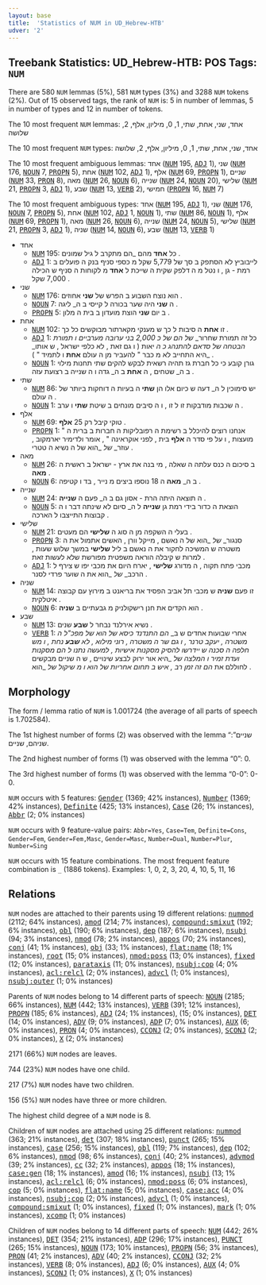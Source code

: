```yaml
---
layout: base
title:  'Statistics of NUM in UD_Hebrew-HTB'
udver: '2'
---
```


## Treebank Statistics: UD_Hebrew-HTB: POS Tags: `NUM`

There are 580 `NUM` lemmas (5%), 581 `NUM` types (3%) and 3288 `NUM` tokens (2%).
Out of 15 observed tags, the rank of `NUM` is: 5 in number of lemmas, 5 in number of types and 12 in number of tokens.

The 10 most frequent `NUM` lemmas: אחד, שני, אחת, שתי, 1, 0, מיליון, אלף, 2, שלושה

The 10 most frequent `NUM` types:  אחד, שני, אחת, שתי, 1, 0, מיליון, אלף, 2, שלושה

The 10 most frequent ambiguous lemmas: אחד (<tt><a href="he_htb-pos-NUM.html">NUM</a></tt> 195, <tt><a href="he_htb-pos-ADJ.html">ADJ</a></tt> 1), שני (<tt><a href="he_htb-pos-NUM.html">NUM</a></tt> 176, <tt><a href="he_htb-pos-NOUN.html">NOUN</a></tt> 7, <tt><a href="he_htb-pos-PROPN.html">PROPN</a></tt> 5), אחת (<tt><a href="he_htb-pos-NUM.html">NUM</a></tt> 102, <tt><a href="he_htb-pos-ADJ.html">ADJ</a></tt> 1), אלף (<tt><a href="he_htb-pos-NUM.html">NUM</a></tt> 69, <tt><a href="he_htb-pos-PROPN.html">PROPN</a></tt> 1), שניים (<tt><a href="he_htb-pos-NUM.html">NUM</a></tt> 33, <tt><a href="he_htb-pos-PRON.html">PRON</a></tt> 8), מאה (<tt><a href="he_htb-pos-NUM.html">NUM</a></tt> 26, <tt><a href="he_htb-pos-NOUN.html">NOUN</a></tt> 6), שנייה (<tt><a href="he_htb-pos-NUM.html">NUM</a></tt> 24, <tt><a href="he_htb-pos-NOUN.html">NOUN</a></tt> 20), שלישי (<tt><a href="he_htb-pos-NUM.html">NUM</a></tt> 21, <tt><a href="he_htb-pos-PROPN.html">PROPN</a></tt> 3, <tt><a href="he_htb-pos-ADJ.html">ADJ</a></tt> 1), שבע (<tt><a href="he_htb-pos-NUM.html">NUM</a></tt> 13, <tt><a href="he_htb-pos-VERB.html">VERB</a></tt> 2), חמישי (<tt><a href="he_htb-pos-PROPN.html">PROPN</a></tt> 16, <tt><a href="he_htb-pos-NUM.html">NUM</a></tt> 7)

The 10 most frequent ambiguous types:  אחד (<tt><a href="he_htb-pos-NUM.html">NUM</a></tt> 195, <tt><a href="he_htb-pos-ADJ.html">ADJ</a></tt> 1), שני (<tt><a href="he_htb-pos-NUM.html">NUM</a></tt> 176, <tt><a href="he_htb-pos-NOUN.html">NOUN</a></tt> 7, <tt><a href="he_htb-pos-PROPN.html">PROPN</a></tt> 5), אחת (<tt><a href="he_htb-pos-NUM.html">NUM</a></tt> 102, <tt><a href="he_htb-pos-ADJ.html">ADJ</a></tt> 1, <tt><a href="he_htb-pos-NOUN.html">NOUN</a></tt> 1), שתי (<tt><a href="he_htb-pos-NUM.html">NUM</a></tt> 86, <tt><a href="he_htb-pos-NOUN.html">NOUN</a></tt> 1), אלף (<tt><a href="he_htb-pos-NUM.html">NUM</a></tt> 69, <tt><a href="he_htb-pos-PROPN.html">PROPN</a></tt> 1), מאה (<tt><a href="he_htb-pos-NUM.html">NUM</a></tt> 26, <tt><a href="he_htb-pos-NOUN.html">NOUN</a></tt> 6), שנייה (<tt><a href="he_htb-pos-NUM.html">NUM</a></tt> 24, <tt><a href="he_htb-pos-NOUN.html">NOUN</a></tt> 5), שלישי (<tt><a href="he_htb-pos-NUM.html">NUM</a></tt> 21, <tt><a href="he_htb-pos-PROPN.html">PROPN</a></tt> 3, <tt><a href="he_htb-pos-ADJ.html">ADJ</a></tt> 1), שניה (<tt><a href="he_htb-pos-NUM.html">NUM</a></tt> 14, <tt><a href="he_htb-pos-NOUN.html">NOUN</a></tt> 6), שבע (<tt><a href="he_htb-pos-NUM.html">NUM</a></tt> 13, <tt><a href="he_htb-pos-VERB.html">VERB</a></tt> 1)


* אחד
  * <tt><a href="he_htb-pos-NUM.html">NUM</a></tt> 195: כל <b>אחד</b> מהם _הם מתקרב ל גיל שמונים .
  * <tt><a href="he_htb-pos-ADJ.html">ADJ</a></tt> 1: לייבוביץ לא הסתפק ב סך של 5,779 שקל מ כספי סניף בנק ה פועלים ב רמת - גן , ו נטל מ ה דלפק שקית ה שייכת ל <b>אחד</b> מ לקוחות ה סניף ש הכילה 7,000 שקל .
* שני
  * <tt><a href="he_htb-pos-NUM.html">NUM</a></tt> 176: הוא נוצח השבוע ב הפרש של <b>שני</b> אחוזים .
  * <tt><a href="he_htb-pos-NOUN.html">NOUN</a></tt> 7: ה <b>שני</b> היה שער בכורה ל קייסי ב ה_ ליגה .
  * <tt><a href="he_htb-pos-PROPN.html">PROPN</a></tt> 5: ב יום <b>שני</b> הוצת מועדון ב בית ה מלון .
* אחת
  * <tt><a href="he_htb-pos-NUM.html">NUM</a></tt> 102: זו <b>אחת</b> ה סיבות ל כך ש מענקי מקארתור מבוקשים כל כך .
  * <tt><a href="he_htb-pos-ADJ.html">ADJ</a></tt> 1: כל זה תמורת שחרור_ _של_ _הם של כ 2,000 בני ערובה מערביים ו תמורת הבטחה של סדאם להתנהג כ ה_ יאות ( ו גם זאת , לא כלפי ישראל , ש אותו_ _היא התחייב לא מ כבר " להעביר מן ה עולם <b>אחת</b> ו לתמיד " ) .
  * <tt><a href="he_htb-pos-NOUN.html">NOUN</a></tt> 1: גורן קובע כי כל חברת גז תהיה רשאית לבקש להקים שתי תחנות מילוי ב ה_ שטחים , ה <b>אחת</b> ב ה_ גדה ו ה שנייה ב רצועת עזה .
* שתי
  * <tt><a href="he_htb-pos-NUM.html">NUM</a></tt> 86: יש סימוכין ל ה_ דעה ש כיום אלו הן <b>שתי</b> ה בעיות ה דוחקות ביותר של ה עולם .
  * <tt><a href="he_htb-pos-NOUN.html">NOUN</a></tt> 1: ה שכבות מודבקות זו ל זו , ו ה סיבים מונחים ב שיטת <b>שתי</b> ו ערב .
* אלף
  * <tt><a href="he_htb-pos-NUM.html">NUM</a></tt> 69: טוקי קיבל רק 25 <b>אלף</b> .
  * <tt><a href="he_htb-pos-PROPN.html">PROPN</a></tt> 1: " אנחנו רוצים להיכלל ב רשימת ה רפובליקות ה חברות ב ברית ה מועצות , ו על פי סדר ה <b>אלף</b> בית , לפני אוקראינה " , אומר ולדימיר יארמקוב , עוזר_ _של_ _הוא של ה נשיא ה טטרי .
* מאה
  * <tt><a href="he_htb-pos-NUM.html">NUM</a></tt> 26: ב סיכום ה כנס עלתה ה שאלה , מי בנה את ארץ - ישראל ב ראשית ה <b>מאה</b> .
  * <tt><a href="he_htb-pos-NOUN.html">NOUN</a></tt> 6: ב ה_ <b>מאה</b> ה 18 נוספו ביצים מ נייר , בד ו קטיפה .
* שנייה
  * <tt><a href="he_htb-pos-NUM.html">NUM</a></tt> 24: ה תוצאה היתה הרת - אסון גם ב ה_ פעם ה <b>שנייה</b> .
  * <tt><a href="he_htb-pos-NOUN.html">NOUN</a></tt> 5: הוצאת ה כדור בידי רמת גן <b>שנייה</b> ל ה_ סיום לא שינתה דבר ו ה קבוצות התייצבו ל הארכה .
* שלישי
  * <tt><a href="he_htb-pos-NUM.html">NUM</a></tt> 21: בעלי ה השקפה מן ה סוג ה <b>שלישי</b> הם מעטים .
  * <tt><a href="he_htb-pos-PROPN.html">PROPN</a></tt> 3: סנגור_ _של_ _הוא של ה נאשם , מייקל וורן , האשים אתמול את ה משטרה ש המשיכה לחקור את ה נאשם ב ליל <b>שלישי</b> במשך שלוש שעות , למרות ש קיבלה הוראה משפטית מפורשת שלא לעשות זאת .
  * <tt><a href="he_htb-pos-ADJ.html">ADJ</a></tt> 1: מכבי פתח תקוה , ה מדורג <b>שלישי</b> , יארח היום את מכבי יפו ש צירף ל הרכב_ _של_ _הוא את ה שוער פרדי לסנר .
* שניה
  * <tt><a href="he_htb-pos-NUM.html">NUM</a></tt> 14: זו פעם <b>שניה</b> ש מכבי תל אביב הפסיד את בריאנט ב מירוץ עם קבוצה איטלקית .
  * <tt><a href="he_htb-pos-NOUN.html">NOUN</a></tt> 6: הוא הקדים את חנן רישקולניק מ גבעתיים ב <b>שניה</b> .
* שבע
  * <tt><a href="he_htb-pos-NUM.html">NUM</a></tt> 13: נשיא אירלנד נבחר ל <b>שבע</b> שנים .
  * <tt><a href="he_htb-pos-VERB.html">VERB</a></tt> 1: אחרי שבועות אחדים ש ב_ _הם התנדנד כיסא_ _של_ _הוא של מפכ"ל ה משטרה , יעקב טרנר , ו גם שר ה משטרה , רוני מילוא , לא <b>שבע</b> נחת , ו מש חלפה ה סכנה ש יידרשו להסיק מסקנות אישיות , למעשה נתנו ל_ _הם מסקנות ועדת זמיר ו המלצה_ _של_ _היא אור ירוק לבצע שינויים , ש ה שניים מבקשים לחוללם את _הם זה זמן רב , איש ב תחום אחריות_ _של_ _הוא ו מ שיקול_ _של_ _הוא .

## Morphology

The form / lemma ratio of `NUM` is 1.001724 (the average of all parts of speech is 1.702584).

The 1st highest number of forms (2) was observed with the lemma “שניים”: שניהם, שניים.

The 2nd highest number of forms (1) was observed with the lemma “0”: 0.

The 3rd highest number of forms (1) was observed with the lemma “0-0”: 0-0.

`NUM` occurs with 5 features: <tt><a href="he_htb-feat-Gender.html">Gender</a></tt> (1369; 42% instances), <tt><a href="he_htb-feat-Number.html">Number</a></tt> (1369; 42% instances), <tt><a href="he_htb-feat-Definite.html">Definite</a></tt> (425; 13% instances), <tt><a href="he_htb-feat-Case.html">Case</a></tt> (26; 1% instances), <tt><a href="he_htb-feat-Abbr.html">Abbr</a></tt> (2; 0% instances)

`NUM` occurs with 9 feature-value pairs: `Abbr=Yes`, `Case=Tem`, `Definite=Cons`, `Gender=Fem`, `Gender=Fem,Masc`, `Gender=Masc`, `Number=Dual`, `Number=Plur`, `Number=Sing`

`NUM` occurs with 15 feature combinations.
The most frequent feature combination is `_` (1886 tokens).
Examples: 1, 0, 2, 3, 20, 4, 10, 5, 11, 16


## Relations

`NUM` nodes are attached to their parents using 19 different relations: <tt><a href="he_htb-dep-nummod.html">nummod</a></tt> (2112; 64% instances), <tt><a href="he_htb-dep-amod.html">amod</a></tt> (214; 7% instances), <tt><a href="he_htb-dep-compound-smixut.html">compound:smixut</a></tt> (192; 6% instances), <tt><a href="he_htb-dep-obl.html">obl</a></tt> (190; 6% instances), <tt><a href="he_htb-dep-dep.html">dep</a></tt> (187; 6% instances), <tt><a href="he_htb-dep-nsubj.html">nsubj</a></tt> (94; 3% instances), <tt><a href="he_htb-dep-nmod.html">nmod</a></tt> (78; 2% instances), <tt><a href="he_htb-dep-appos.html">appos</a></tt> (70; 2% instances), <tt><a href="he_htb-dep-conj.html">conj</a></tt> (41; 1% instances), <tt><a href="he_htb-dep-obj.html">obj</a></tt> (33; 1% instances), <tt><a href="he_htb-dep-flat-name.html">flat:name</a></tt> (18; 1% instances), <tt><a href="he_htb-dep-root.html">root</a></tt> (15; 0% instances), <tt><a href="he_htb-dep-nmod-poss.html">nmod:poss</a></tt> (13; 0% instances), <tt><a href="he_htb-dep-fixed.html">fixed</a></tt> (12; 0% instances), <tt><a href="he_htb-dep-parataxis.html">parataxis</a></tt> (11; 0% instances), <tt><a href="he_htb-dep-nsubj-cop.html">nsubj:cop</a></tt> (4; 0% instances), <tt><a href="he_htb-dep-acl-relcl.html">acl:relcl</a></tt> (2; 0% instances), <tt><a href="he_htb-dep-advcl.html">advcl</a></tt> (1; 0% instances), <tt><a href="he_htb-dep-nsubj-outer.html">nsubj:outer</a></tt> (1; 0% instances)

Parents of `NUM` nodes belong to 14 different parts of speech: <tt><a href="he_htb-pos-NOUN.html">NOUN</a></tt> (2185; 66% instances), <tt><a href="he_htb-pos-NUM.html">NUM</a></tt> (442; 13% instances), <tt><a href="he_htb-pos-VERB.html">VERB</a></tt> (391; 12% instances), <tt><a href="he_htb-pos-PROPN.html">PROPN</a></tt> (185; 6% instances), <tt><a href="he_htb-pos-ADJ.html">ADJ</a></tt> (24; 1% instances),  (15; 0% instances), <tt><a href="he_htb-pos-DET.html">DET</a></tt> (14; 0% instances), <tt><a href="he_htb-pos-ADV.html">ADV</a></tt> (9; 0% instances), <tt><a href="he_htb-pos-ADP.html">ADP</a></tt> (7; 0% instances), <tt><a href="he_htb-pos-AUX.html">AUX</a></tt> (6; 0% instances), <tt><a href="he_htb-pos-PRON.html">PRON</a></tt> (4; 0% instances), <tt><a href="he_htb-pos-CCONJ.html">CCONJ</a></tt> (2; 0% instances), <tt><a href="he_htb-pos-SCONJ.html">SCONJ</a></tt> (2; 0% instances), <tt><a href="he_htb-pos-X.html">X</a></tt> (2; 0% instances)

2171 (66%) `NUM` nodes are leaves.

744 (23%) `NUM` nodes have one child.

217 (7%) `NUM` nodes have two children.

156 (5%) `NUM` nodes have three or more children.

The highest child degree of a `NUM` node is 8.

Children of `NUM` nodes are attached using 25 different relations: <tt><a href="he_htb-dep-nummod.html">nummod</a></tt> (363; 21% instances), <tt><a href="he_htb-dep-det.html">det</a></tt> (307; 18% instances), <tt><a href="he_htb-dep-punct.html">punct</a></tt> (265; 15% instances), <tt><a href="he_htb-dep-case.html">case</a></tt> (256; 15% instances), <tt><a href="he_htb-dep-obl.html">obl</a></tt> (119; 7% instances), <tt><a href="he_htb-dep-dep.html">dep</a></tt> (102; 6% instances), <tt><a href="he_htb-dep-nmod.html">nmod</a></tt> (98; 6% instances), <tt><a href="he_htb-dep-conj.html">conj</a></tt> (40; 2% instances), <tt><a href="he_htb-dep-advmod.html">advmod</a></tt> (39; 2% instances), <tt><a href="he_htb-dep-cc.html">cc</a></tt> (32; 2% instances), <tt><a href="he_htb-dep-appos.html">appos</a></tt> (18; 1% instances), <tt><a href="he_htb-dep-case-gen.html">case:gen</a></tt> (18; 1% instances), <tt><a href="he_htb-dep-amod.html">amod</a></tt> (16; 1% instances), <tt><a href="he_htb-dep-nsubj.html">nsubj</a></tt> (13; 1% instances), <tt><a href="he_htb-dep-acl-relcl.html">acl:relcl</a></tt> (6; 0% instances), <tt><a href="he_htb-dep-nmod-poss.html">nmod:poss</a></tt> (6; 0% instances), <tt><a href="he_htb-dep-cop.html">cop</a></tt> (5; 0% instances), <tt><a href="he_htb-dep-flat-name.html">flat:name</a></tt> (5; 0% instances), <tt><a href="he_htb-dep-case-acc.html">case:acc</a></tt> (4; 0% instances), <tt><a href="he_htb-dep-nsubj-cop.html">nsubj:cop</a></tt> (2; 0% instances), <tt><a href="he_htb-dep-advcl.html">advcl</a></tt> (1; 0% instances), <tt><a href="he_htb-dep-compound-smixut.html">compound:smixut</a></tt> (1; 0% instances), <tt><a href="he_htb-dep-fixed.html">fixed</a></tt> (1; 0% instances), <tt><a href="he_htb-dep-mark.html">mark</a></tt> (1; 0% instances), <tt><a href="he_htb-dep-xcomp.html">xcomp</a></tt> (1; 0% instances)

Children of `NUM` nodes belong to 14 different parts of speech: <tt><a href="he_htb-pos-NUM.html">NUM</a></tt> (442; 26% instances), <tt><a href="he_htb-pos-DET.html">DET</a></tt> (354; 21% instances), <tt><a href="he_htb-pos-ADP.html">ADP</a></tt> (296; 17% instances), <tt><a href="he_htb-pos-PUNCT.html">PUNCT</a></tt> (265; 15% instances), <tt><a href="he_htb-pos-NOUN.html">NOUN</a></tt> (173; 10% instances), <tt><a href="he_htb-pos-PROPN.html">PROPN</a></tt> (56; 3% instances), <tt><a href="he_htb-pos-PRON.html">PRON</a></tt> (41; 2% instances), <tt><a href="he_htb-pos-ADV.html">ADV</a></tt> (40; 2% instances), <tt><a href="he_htb-pos-CCONJ.html">CCONJ</a></tt> (32; 2% instances), <tt><a href="he_htb-pos-VERB.html">VERB</a></tt> (8; 0% instances), <tt><a href="he_htb-pos-ADJ.html">ADJ</a></tt> (6; 0% instances), <tt><a href="he_htb-pos-AUX.html">AUX</a></tt> (4; 0% instances), <tt><a href="he_htb-pos-SCONJ.html">SCONJ</a></tt> (1; 0% instances), <tt><a href="he_htb-pos-X.html">X</a></tt> (1; 0% instances)

